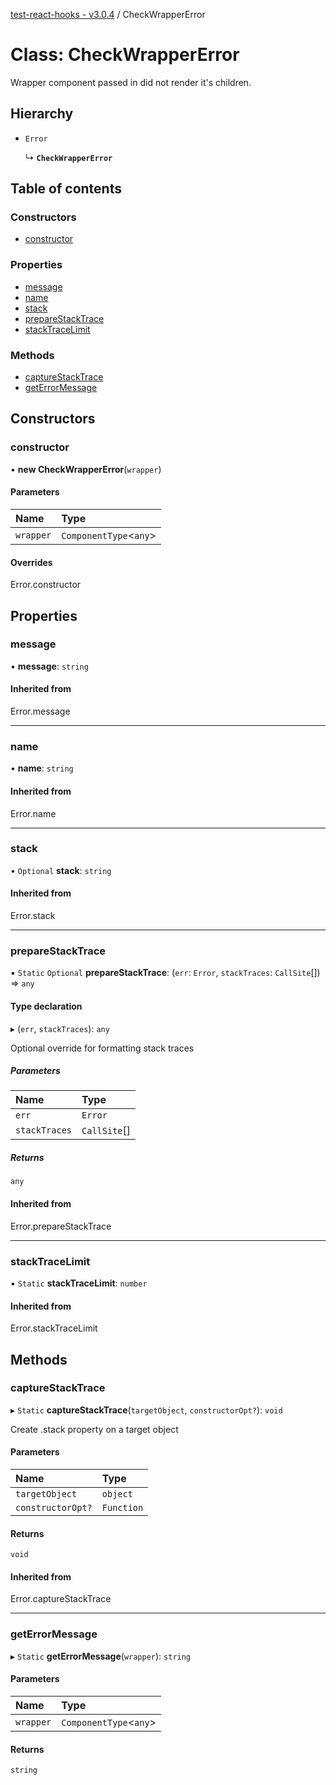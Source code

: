 [test-react-hooks - v3.0.4](../README.md) / CheckWrapperError

# Class: CheckWrapperError

Wrapper component passed in did not render it's children.

## Hierarchy

- `Error`

  ↳ **`CheckWrapperError`**

## Table of contents

### Constructors

- [constructor](CheckWrapperError.md#constructor)

### Properties

- [message](CheckWrapperError.md#message)
- [name](CheckWrapperError.md#name)
- [stack](CheckWrapperError.md#stack)
- [prepareStackTrace](CheckWrapperError.md#preparestacktrace)
- [stackTraceLimit](CheckWrapperError.md#stacktracelimit)

### Methods

- [captureStackTrace](CheckWrapperError.md#capturestacktrace)
- [getErrorMessage](CheckWrapperError.md#geterrormessage)

## Constructors

### constructor

• **new CheckWrapperError**(`wrapper`)

#### Parameters

| Name | Type |
| :------ | :------ |
| `wrapper` | `ComponentType`<`any`\> |

#### Overrides

Error.constructor

## Properties

### message

• **message**: `string`

#### Inherited from

Error.message

___

### name

• **name**: `string`

#### Inherited from

Error.name

___

### stack

• `Optional` **stack**: `string`

#### Inherited from

Error.stack

___

### prepareStackTrace

▪ `Static` `Optional` **prepareStackTrace**: (`err`: `Error`, `stackTraces`: `CallSite`[]) => `any`

#### Type declaration

▸ (`err`, `stackTraces`): `any`

Optional override for formatting stack traces

##### Parameters

| Name | Type |
| :------ | :------ |
| `err` | `Error` |
| `stackTraces` | `CallSite`[] |

##### Returns

`any`

#### Inherited from

Error.prepareStackTrace

___

### stackTraceLimit

▪ `Static` **stackTraceLimit**: `number`

#### Inherited from

Error.stackTraceLimit

## Methods

### captureStackTrace

▸ `Static` **captureStackTrace**(`targetObject`, `constructorOpt?`): `void`

Create .stack property on a target object

#### Parameters

| Name | Type |
| :------ | :------ |
| `targetObject` | `object` |
| `constructorOpt?` | `Function` |

#### Returns

`void`

#### Inherited from

Error.captureStackTrace

___

### getErrorMessage

▸ `Static` **getErrorMessage**(`wrapper`): `string`

#### Parameters

| Name | Type |
| :------ | :------ |
| `wrapper` | `ComponentType`<`any`\> |

#### Returns

`string`
